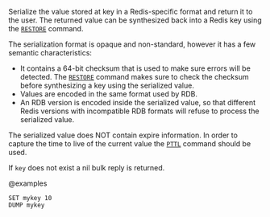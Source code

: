 Serialize the value stored at key in a Redis-specific format and return it to
the user.
The returned value can be synthesized back into a Redis key using the [`RESTORE`](./restore)
command.

The serialization format is opaque and non-standard, however it has a few
semantic characteristics:

* It contains a 64-bit checksum that is used to make sure errors will be
  detected.
  The [`RESTORE`](./restore) command makes sure to check the checksum before synthesizing a
  key using the serialized value.
* Values are encoded in the same format used by RDB.
* An RDB version is encoded inside the serialized value, so that different Redis
  versions with incompatible RDB formats will refuse to process the serialized
  value.

The serialized value does NOT contain expire information.
In order to capture the time to live of the current value the [`PTTL`](./pttl) command
should be used.

If `key` does not exist a nil bulk reply is returned.

@examples

```cli
SET mykey 10
DUMP mykey
```

